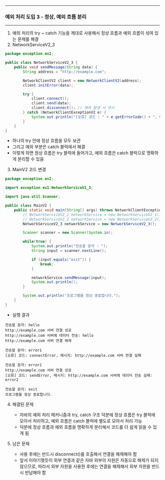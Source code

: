 -----
### 예외 처리 도입 3 - 정상, 예외 흐름 분리
-----
1. 예외 처리의 try ~ catch 기능을 제대로 사용해서 정상 흐름과 예외 흐름이 섞여 있는 문제를 해결
2. NetworkServiceV2_3
```java
package exception.ex2;

public class NetworkServiceV2_3 {
    public void sendMessage(String data) {
        String address = "http://example.com";

        NetworkClientV2 client = new NetworkClientV2(address);
        client.initError(data); 

        try {
            client.connect();
            client.send(data);
            client.disconnect(); // 예외 발생 시 무시
        } catch (NetworkClientExceptionV2 e) {
            System.out.println("[오류] 코드 : " + e.getErrorCode() + ", 메세지 : " + e.getMessage());
        }
    }
}
```
   - 하나의 try 안에 정상 흐름을 모두 보관
   - 그리고 예외 부분은 catch 블럭에서 해결
   - 이렇게 하면 정상 흐름은 try 블럭에 들어가고, 예외 흐름은 catch 블럭으로 명확하게 분리할 수 있음

3. MainV2 코드 변경
```java
package exception.ex2;

import exception.ex1.NetworkServiceV1_3;

import java.util.Scanner;

public class MainV2 {
    public static void main(String[] args) throws NetworkClientExceptionV2 {
        // NetworkServiceV2_1 networkService = new NetworkServiceV2_1();
        // NetworkServiceV2_2 networkService = new NetworkServiceV2_2();
        NetworkServiceV2_3 networkService = new NetworkServiceV2_3();

        Scanner scanner = new Scanner(System.in);

        while(true) {
            System.out.println("전송할 문자 : ");
            String input = scanner.nextLine();

            if (input.equals("exit")) {
                break;
            }

            networkService.sendMessage(input);
            System.out.println();
        }

        System.out.println("프로그램을 정상 종료합니다.");
    }
}
```
   - 실행 결과
```
전송할 문자: hello
http://example.com 서버 연결 성공
http://example.com 서버에 데이터 전송: hello
http://example.com 서버 연결 해제

전송할 문자: error1
[오류] 코드: connectError, 메시지: http://example.com 서버 연결 실패

전송할 문자: error2
http://example.com 서버 연결 성공
[오류] 코드: sendError, 메시지: http://example.com 서버에 데이터 전송 실패: error2

전송할 문자: exit
프로그램을 정상 종료합니다.
```

4. 해결된 문제
   - 자바의 예외 처리 메커니즘과 try, catch 구조 덕분에 정상 흐름은 try 블럭에 모아서 처리하고, 예외 흐름은 catch 블럭에 별도로 모아서 처리 가능
   - 덕분에 정상 흐름과 예외 흐름을 명확하게 분리해서 코드를 더 쉽게 읽을 수 있게 됨

5. 남은 문제
   - 사용 후에는 반드시 disconnect()를 호출해서 연결을 해제해야 함
   - 앞서 이야기했듯이 외부 연결과 같은 자바 외부의 자원은 자동으로 해제가 되지않으므로, 따라서 외부 자원을 사용한 후에는 연결을 해제해서 외부 자원을 반드시 반납해야 함
